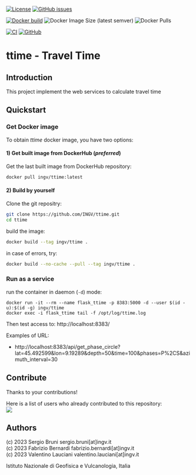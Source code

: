 [![License](https://img.shields.io/github/license/INGV/ttime.svg)](https://github.com/INGV/ttime/blob/main/LICENSE)
[![GitHub issues](https://img.shields.io/github/issues/INGV/ttime.svg)](https://github.com/INGV/ttime/issues)

[![Docker build](https://img.shields.io/badge/docker%20build-from%20CI-yellow)](https://hub.docker.com/r/ingv/ttime)
![Docker Image Size (latest semver)](https://img.shields.io/docker/image-size/ingv/ttime?sort=semver)
![Docker Pulls](https://img.shields.io/docker/pulls/ingv/ttime)

[![CI](https://github.com/INGV/ttime/actions/workflows/docker-image.yml/badge.svg)](https://github.com/INGV/ttime/actions)
[![GitHub](https://img.shields.io/static/v1?label=GitHub&message=Link%20to%20repository&color=blueviolet)](https://github.com/INGV/ttime)

# ttime - Travel Time

## Introduction
This project implement the web services to calculate travel time

## Quickstart
### Get Docker image
To obtain *ttime* docker image, you have two options:

#### 1) Get built image from DockerHub (*preferred*)
Get the last built image from DockerHub repository:
```sh
docker pull ingv/ttime:latest
```

#### 2) Build by yourself
Clone the git repositry:
```sh
git clone https://github.com/INGV/ttime.git
cd ttime
```
build the image:
```sh
docker build --tag ingv/ttime . 
```

in case of errors, try:
```sh
docker build --no-cache --pull --tag ingv/ttime . 
```

### Run as a service
run the container in daemon (`-d`) mode:
```
docker run -it --rm --name flask_ttime -p 8383:5000 -d --user $(id -u):$(id -g) ingv/ttime
docker exec -i flask_ttime tail -f /opt/log/ttime.log
```

Then test access to: http://localhost:8383/

Examples of URL:

- http://localhost:8383/api/get_phase_circle?lat=45.492599&lon=9.19289&depth=50&time=100&phases=P%2CS&azimuth_interval=30

## Contribute
Thanks to your contributions!

Here is a list of users who already contributed to this repository: \
<a href="https://github.com/ingv/ttime/graphs/contributors">
  <img src="https://contrib.rocks/image?repo=ingv/ttime" />
</a>

## Authors
(c) 2023 Sergio Bruni sergio.bruni[at]ingv.it \
(c) 2023 Fabrizio Bernardi fabrizio.bernardi[at]ingv.it \
(c) 2023 Valentino Lauciani valentino.lauciani[at]ingv.it

Istituto Nazionale di Geofisica e Vulcanologia, Italia
